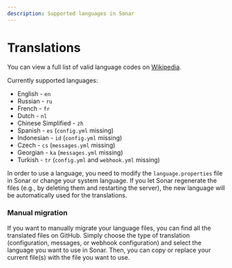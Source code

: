 ```yaml
---
description: Supported languages in Sonar
---
```


# Translations

You can view a full list of valid language codes on [Wikipedia](https://en.wikipedia.org/wiki/List\_of\_ISO\_639\_language\_codes).

Currently supported languages:

* English - `en`
* Russian - `ru`
* French - `fr`
* Dutch - `nl`
* Chinese Simplified - `zh`
* Spanish - `es` (`config.yml` missing)
* Indonesian - `id` (`config.yml` missing)
* Czech - `cs` (`messages.yml` missing)
* Georgian - `ka` (`messages.yml` missing)
* Turkish - `tr` (`config.yml` and `webhook.yml` missing)

In order to use a language, you need to modify the `language.properties` file in Sonar or change your system language. If you let Sonar regenerate the files (e.g., by deleting them and restarting the server), the new language will be automatically used for the translations.

### Manual migration

If you want to manually migrate your language files, you can find all the translated files on GitHub. Simply choose the type of translation (configuration, messages, or webhook configuration) and select the language you want to use in Sonar. Then, you can copy or replace your current file(s) with the file you want to use.
